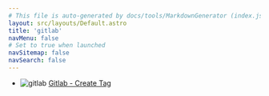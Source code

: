 ```yaml
---
# This file is auto-generated by docs/tools/MarkdownGenerator (index.js)
layout: src/layouts/Default.astro
title: 'gitlab'
navMenu: false
# Set to true when launched
navSitemap: false
navSearch: false
---
```


<ul>

<li>

![gitlab](https://i.octopus.com/library/step-templates/gitlab.png) [Gitlab - Create Tag](/integrations/gitlab/gitlab-create-tag)

</li>
        
</ul>
